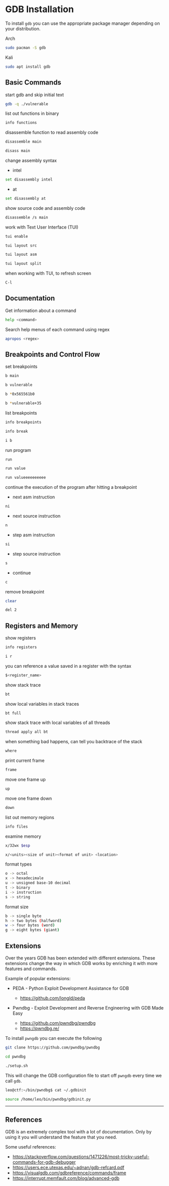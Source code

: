 # GDB Installation

To install `gdb` you can use the appropriate package manager depending on your distribution.

Arch
```sh 
sudo pacman -S gdb
```

Kali
```sh
sudo apt install gdb
```

## Basic Commands

start gdb and skip initial text
```sh
gdb -q ./vulnerable
```

list out functions in binary
```sh
info functions
```

disassemble function to read assembly code
```sh
disassemble main
```

```sh
disass main
```

change assembly syntax
- intel
```sh
set disassembly intel
```

- at
```sh
set disassembly at
```

show source code and assembly code
```sh
disassemble /s main
```

work with Text User Interface (TUI)
```sh
tui enable
```

```sh
tui layout src
```

```sh
tui layout asm
```

```sh
tui layout split
```

when working with TUI, to refresh screen
```sh
C-l
```

## Documentation

Get information about a command
```sh
help <command>
```

Search help menus of each command using regex
```sh
apropos <regex>
```

## Breakpoints and Control Flow

set breakpoints
```sh
b main
```

```sh
b vulnerable
```

```sh
b *0x565561b0
```

```sh
b *vulnerable+35
```

list breakpoints
```sh
info breakpoints
```

```sh
info break
```

```sh
i b
```

run program
```sh
run
```

```sh
run value
```

```sh
run valueeeeeeeeee
```

continue the execution of the program after hitting a breakpoint
- next asm instruction
```sh
ni
```

- next source instruction
```sh
n
```

- step asm instruction
```sh
si
```

- step source instruction
```sh
s
```

- continue
```sh
c
```

remove breakpoint
```sh
clear
```

```sh
del 2
```

## Registers and Memory

show registers
```sh
info registers
```

```sh
i r
```

you can reference a value saved in a register with the syntax
```sh
$<register_name>
```

show stack trace
```sh
bt
```

show local variables in stack traces
```sh
bt full
```

show stack trace with local variables of all threads
```sh
thread apply all bt
```

when something bad happens, can tell you backtrace of the stack
```sh
where
```

print current frame
```sh
frame
```

move one frame up
```sh
up
```

move one frame down
```sh
down
```

list out memory regions
```sh
info files
```

examine memory
```sh
x/32wx $esp
```

```sh
x/<units><size of unit><format of unit> <location>
```

format types
```sh
o -> octal
x -> hexadecimale
u -> unsigned base-10 decimal
t -> binary
i -> instruction
s -> string
```

format size
```sh
b -> single byte
h -> two bytes (halfword)
w -> four bytes (word)
g -> eight bytes (giant)
```

## Extensions

Over the years GDB has been extended with different extensions. These extensions change the way in which GDB works by enriching it with more features and commands.

Example of popular extensions:

- PEDA - Python Exploit Development Assistance for GDB
    - <https://github.com/longld/peda>

- Pwndbg - Exploit Development and Reverse Engineering with GDB Made Easy
    - <https://github.com/pwndbg/pwndbg>
    - <https://pwndbg.re/>


To install `pwngdb` you can execute the following
```sh
git clone https://github.com/pwndbg/pwndbg
```

```sh
cd pwndbg
```

```sh
./setup.sh
```

This will change the GDB configuration file to start off `pwngdb` every time we call `gdb`.
```sh
leo@ctf:~/bin/pwndbg$ cat ~/.gdbinit
```

```sh
source /home/leo/bin/pwndbg/gdbinit.py
```

---
## References 

GDB is an extremely complex tool with a lot of documentation. Only by using it you will understand the feature that you need.

Some useful references:
  - https://stackoverflow.com/questions/1471226/most-tricky-useful-commands-for-gdb-debugger
  - https://users.ece.utexas.edu/~adnan/gdb-refcard.pdf
  - https://visualgdb.com/gdbreference/commands/frame
  - https://interrupt.memfault.com/blog/advanced-gdb

